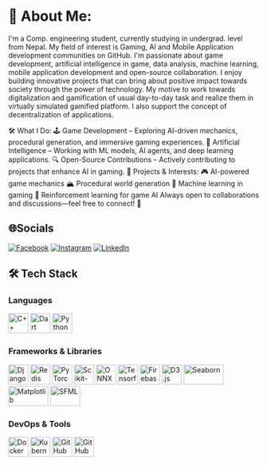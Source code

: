 # 💫 About Me:
I'm a Comp. engineering student, currently studying in undergrad. level from Nepal. My field of interest is Gaming, AI and Mobile Application development communities on GitHub. I'm passionate about game development, artificial intelligence in game, data analysis, machine learning, mobile application development and open-source collaboration. I enjoy building innovative projects that can bring about positive impact towards society through the power of technology. My motive to work towards digitalization and gamification of usual day-to-day task and realize them in virtually simulated gamified platform. I also support the concept of decentralization of applications.

🛠 What I Do:
🕹 Game Development – Exploring AI-driven mechanics, procedural generation, and immersive gaming experiences.
🤖 Artificial Intelligence – Working with ML models, AI agents, and deep learning applications.
🔍 Open-Source Contributions – Actively contributing to projects that enhance AI in gaming.
🚀 Projects & Interests:
🎮 AI-powered game mechanics
🏔 Procedural world generation
🧠 Machine learning in gaming
🎯 Reinforcement learning for game AI
Always open to collaborations and discussions—feel free to connect! 🚀

## 🌐Socials
[![Facebook](https://img.shields.io/badge/Facebook-%231877F2.svg?logo=Facebook&logoColor=white)](https://facebook.com/https://www.facebook.com/profile.php?id=100079472226548) [![Instagram](https://img.shields.io/badge/Instagram-%23E4405F.svg?logo=Instagram&logoColor=white)](https://instagram.com/https://www.instagram.com/kuusall/) [![LinkedIn](https://img.shields.io/badge/LinkedIn-%230077B5.svg?logo=linkedin&logoColor=white)](https://linkedin.com/in/https://www.linkedin.com/in/kushal-micky-83444b21b/) 

## 🛠 Tech Stack

### Languages  
<img src="https://cdn.jsdelivr.net/gh/devicons/devicon/icons/cplusplus/cplusplus-original.svg" alt="C++" width="40" height="40"/> 
<img src="https://cdn.jsdelivr.net/gh/devicons/devicon/icons/dart/dart-original.svg" alt="Dart" width="40" height="40"/>
<img src="https://cdn.jsdelivr.net/gh/devicons/devicon/icons/python/python-original.svg" alt="Python" width="40" height="40"/>

### Frameworks & Libraries  
<img src="https://cdn.jsdelivr.net/gh/devicons/devicon/icons/django/django-plain.svg" alt="Django" width="40" height="40"/> 
<img src="https://cdn.jsdelivr.net/gh/devicons/devicon/icons/redis/redis-original.svg" alt="Redis" width="40" height="40"/> 
<img src="https://cdn.jsdelivr.net/gh/devicons/devicon/icons/pytorch/pytorch-original.svg" alt="PyTorch" width="40" height="40"/>  
<img src="https://upload.vectorlogo.zone/logos/scikit_learn/images/6fc9b1f5-0822-4c8c-8fe0-9c3874292dc0.svg" alt="Scikit-learn" width="40" height="40"/>  
<img src="https://upload.wikimedia.org/wikipedia/commons/1/1a/ONNX_Logo.png" alt="ONNX" width="40" height="40"/>
<img src="https://cdn.jsdelivr.net/gh/devicons/devicon/icons/tensorflow/tensorflow-original.svg" alt="Tensorflow" width="40" height="40"/>  
<img src="https://cdn.jsdelivr.net/gh/devicons/devicon/icons/firebase/firebase-plain.svg" alt="Firebase" width="40" height="40"/>  
<img src="https://cdn.jsdelivr.net/gh/devicons/devicon/icons/d3js/d3js-original.svg" alt="D3.js" width="40" height="40"/>  
<img src="https://seaborn.pydata.org/_static/logo-wide-lightbg.svg" alt="Seaborn" width="80" height="40"/>  
<img src="https://matplotlib.org/stable/_static/logo2_compressed.svg" alt="Matplotlib" width="80" height="40"/>  
<img src="https://www.sfml-dev.org/images/logo.png" alt="SFML" width="60" height="40"/>


### DevOps & Tools  
<img src="https://cdn.jsdelivr.net/gh/devicons/devicon/icons/docker/docker-original.svg" alt="Docker" width="40" height="40"/>  
<img src="https://cdn.jsdelivr.net/gh/devicons/devicon/icons/kubernetes/kubernetes-plain.svg" alt="Kubernetes" width="40" height="40"/>  
<img src="https://cdn.jsdelivr.net/gh/devicons/devicon/icons/github/github-original.svg" alt="GitHub" width="40" height="40"/>  
<img src="https://github.com/github/docs/raw/main/assets/images/site/github-actions-icon.png" alt="GitHub Actions" width="40" height="40"/>

